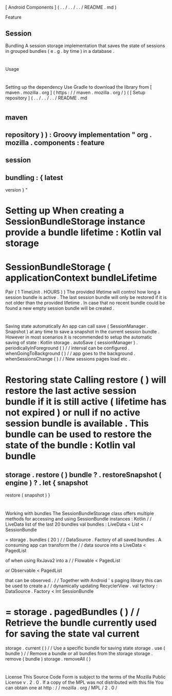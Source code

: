 #
[
Android
Components
]
(
.
.
/
.
.
/
.
.
/
README
.
md
)
>
Feature
>
Session
-
Bundling
A
session
storage
implementation
that
saves
the
state
of
sessions
in
grouped
bundles
(
e
.
g
.
by
time
)
in
a
database
.
#
#
Usage
#
#
#
Setting
up
the
dependency
Use
Gradle
to
download
the
library
from
[
maven
.
mozilla
.
org
]
(
https
:
/
/
maven
.
mozilla
.
org
/
)
(
[
Setup
repository
]
(
.
.
/
.
.
/
.
.
/
README
.
md
#
maven
-
repository
)
)
:
Groovy
implementation
"
org
.
mozilla
.
components
:
feature
-
session
-
bundling
:
{
latest
-
version
}
"
#
#
#
Setting
up
When
creating
a
SessionBundleStorage
instance
provide
a
bundle
lifetime
:
Kotlin
val
storage
=
SessionBundleStorage
(
applicationContext
bundleLifetime
=
Pair
(
1
TimeUnit
.
HOURS
)
)
The
provided
lifetime
will
control
how
long
a
session
bundle
is
active
.
The
last
session
bundle
will
only
be
restored
if
it
is
not
older
than
the
provided
lifetime
.
In
case
that
no
recent
bundle
could
be
found
a
new
empty
session
bundle
will
be
created
.
#
#
#
Saving
state
automatically
An
app
can
call
save
(
SessionManager
.
Snapshot
)
at
any
time
to
save
a
snapshot
in
the
current
session
bundle
.
However
in
most
scenarios
it
is
recommended
to
setup
the
automatic
saving
of
state
:
Kotlin
storage
.
autoSave
(
sessionManager
)
.
periodicallyInForeground
(
)
/
/
interval
can
be
configured
.
whenGoingToBackground
(
)
/
/
app
goes
to
the
background
.
whenSessionsChange
(
)
/
/
New
sessions
pages
load
etc
.
#
#
#
Restoring
state
Calling
restore
(
)
will
restore
the
last
active
session
bundle
if
it
is
still
active
(
lifetime
has
not
expired
)
or
null
if
no
active
session
bundle
is
available
.
This
bundle
can
be
used
to
restore
the
state
of
the
bundle
:
Kotlin
val
bundle
=
storage
.
restore
(
)
bundle
?
.
restoreSnapshot
(
engine
)
?
.
let
{
snapshot
-
>
restore
(
snapshot
)
}
#
#
#
Working
with
bundles
The
SessionBundleStorage
class
offers
multiple
methods
for
accessing
and
using
SessionBundle
instances
:
Kotlin
/
/
LiveData
list
of
the
last
20
bundles
val
bundles
:
LiveData
<
List
<
SessionBundle
>
>
=
storage
.
bundles
(
20
)
/
/
DataSource
.
Factory
of
all
saved
bundles
.
A
consuming
app
can
transform
the
/
/
data
source
into
a
LiveData
<
PagedList
>
of
when
using
RxJava2
into
a
/
/
Flowable
<
PagedList
>
or
Observable
<
PagedList
>
that
can
be
observed
.
/
/
Together
with
Android
'
s
paging
library
this
can
be
used
to
create
a
/
/
dynamically
updating
RecyclerView
.
val
factory
:
DataSource
.
Factory
<
Int
SessionBundle
>
=
storage
.
pagedBundles
(
)
/
/
Retrieve
the
bundle
currently
used
for
saving
the
state
val
current
=
storage
.
current
(
)
/
/
Use
a
specific
bundle
for
saving
state
storage
.
use
(
bundle
)
/
/
Remove
a
bundle
or
all
bundles
from
the
storage
storage
.
remove
(
bundle
)
storage
.
removeAll
(
)
#
#
License
This
Source
Code
Form
is
subject
to
the
terms
of
the
Mozilla
Public
License
v
.
2
.
0
.
If
a
copy
of
the
MPL
was
not
distributed
with
this
file
You
can
obtain
one
at
http
:
/
/
mozilla
.
org
/
MPL
/
2
.
0
/
